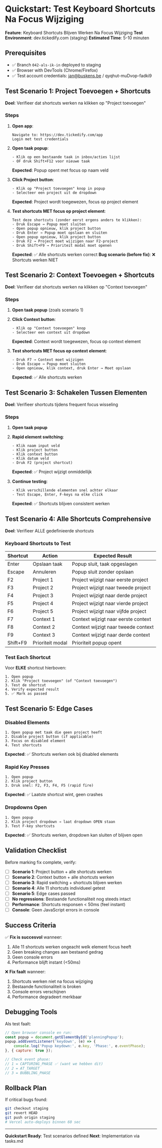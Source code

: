 # Quickstart: Test Keyboard Shortcuts Na Focus Wijziging

**Feature**: Keyboard Shortcuts Blijven Werken Na Focus Wijziging
**Test Environment**: dev.tickedify.com (staging)
**Estimated Time**: 5-10 minuten

## Prerequisites

- ✅ Branch `042-als-ik-in` deployed to staging
- ✅ Browser with DevTools (Chrome/Firefox)
- ✅ Test account credentials: jan@buskens.be / qyqhut-muDvop-fadki9

## Test Scenario 1: Project Toevoegen + Shortcuts

**Doel**: Verifieer dat shortcuts werken na klikken op "Project toevoegen"

### Steps

1. **Open app**:
   ```
   Navigate to: https://dev.tickedify.com/app
   Login met test credentials
   ```

2. **Open taak popup**:
   ```
   - Klik op een bestaande taak in inbox/acties lijst
   - OF druk Shift+F12 voor nieuwe taak
   ```
   **Expected**: Popup opent met focus op naam veld

3. **Click Project button**:
   ```
   - Klik op "Project toevoegen" knop in popup
   - Selecteer een project uit de dropdown
   ```
   **Expected**: Project wordt toegewezen, focus op project element

4. **Test shortcuts MET focus op project element**:
   ```
   Test deze shortcuts (zonder eerst ergens anders te klikken):
   - Druk Escape → Popup moet sluiten
   - Open popup opnieuw, klik project button
   - Druk Enter → Popup moet opslaan en sluiten
   - Open popup opnieuw, klik project button
   - Druk F2 → Project moet wijzigen naar F2-project
   - Druk Shift+F9 → Prioriteit modal moet openen
   ```
   **Expected**: ✅ Alle shortcuts werken correct
   **Bug scenario (before fix)**: ❌ Shortcuts werken NIET

## Test Scenario 2: Context Toevoegen + Shortcuts

**Doel**: Verifieer dat shortcuts werken na klikken op "Context toevoegen"

### Steps

1. **Open taak popup** (zoals scenario 1)

2. **Click Context button**:
   ```
   - Klik op "Context toevoegen" knop
   - Selecteer een context uit dropdown
   ```
   **Expected**: Context wordt toegewezen, focus op context element

3. **Test shortcuts MET focus op context element**:
   ```
   - Druk F7 → Context moet wijzigen
   - Druk Escape → Popup moet sluiten
   - Open opnieuw, klik context, druk Enter → Moet opslaan
   ```
   **Expected**: ✅ Alle shortcuts werken

## Test Scenario 3: Schakelen Tussen Elementen

**Doel**: Verifieer shortcuts tijdens frequent focus wisseling

### Steps

1. **Open taak popup**

2. **Rapid element switching**:
   ```
   - Klik naam input veld
   - Klik project button
   - Klik context button
   - Klik datum veld
   - Druk F2 (project shortcut)
   ```
   **Expected**: ✅ Project wijzigt onmiddellijk

3. **Continue testing**:
   ```
   - Klik verschillende elementen snel achter elkaar
   - Test Escape, Enter, F-keys na elke click
   ```
   **Expected**: ✅ Shortcuts blijven consistent werken

## Test Scenario 4: Alle Shortcuts Comprehensive

**Doel**: Verifieer ALLE gedefinieerde shortcuts

### Keyboard Shortcuts to Test

| Shortcut | Action | Expected Result |
|----------|--------|-----------------|
| Enter | Opslaan taak | Popup sluit, taak opgeslagen |
| Escape | Annuleren | Popup sluit zonder opslaan |
| F2 | Project 1 | Project wijzigt naar eerste project |
| F3 | Project 2 | Project wijzigt naar tweede project |
| F4 | Project 3 | Project wijzigt naar derde project |
| F5 | Project 4 | Project wijzigt naar vierde project |
| F6 | Project 5 | Project wijzigt naar vijfde project |
| F7 | Context 1 | Context wijzigt naar eerste context |
| F8 | Context 2 | Context wijzigt naar tweede context |
| F9 | Context 3 | Context wijzigt naar derde context |
| Shift+F9 | Prioriteit modal | Prioriteit popup opent |

### Test Each Shortcut

Voor **ELKE** shortcut hierboven:
```
1. Open popup
2. Klik "Project toevoegen" (of "Context toevoegen")
3. Test de shortcut
4. Verify expected result
5. ✅ Mark as passed
```

## Test Scenario 5: Edge Cases

### Disabled Elements
```
1. Open popup met taak die geen project heeft
2. Disable project button (if applicable)
3. Focus on disabled element
4. Test shortcuts
```
**Expected**: ✅ Shortcuts werken ook bij disabled elements

### Rapid Key Presses
```
1. Open popup
2. Klik project button
3. Druk snel: F2, F3, F4, F5 (rapid fire)
```
**Expected**: ✅ Laatste shortcut wint, geen crashes

### Dropdowns Open
```
1. Open popup
2. Klik project dropdown → laat dropdown OPEN staan
3. Test F-key shortcuts
```
**Expected**: ✅ Shortcuts werken, dropdown kan sluiten of blijven open

## Validation Checklist

Before marking fix complete, verify:

- [ ] **Scenario 1**: Project button + alle shortcuts werken
- [ ] **Scenario 2**: Context button + alle shortcuts werken
- [ ] **Scenario 3**: Rapid switching + shortcuts blijven werken
- [ ] **Scenario 4**: Alle 11 shortcuts individueel getest
- [ ] **Scenario 5**: Edge cases passed
- [ ] **No regressions**: Bestaande functionaliteit nog steeds intact
- [ ] **Performance**: Shortcuts responsen < 50ms (feel instant)
- [ ] **Console**: Geen JavaScript errors in console

## Success Criteria

✅ **Fix is succesvol** wanneer:
1. Alle 11 shortcuts werken ongeacht welk element focus heeft
2. Geen breaking changes aan bestaand gedrag
3. Geen console errors
4. Performance blijft instant (<50ms)

❌ **Fix faalt** wanneer:
1. Shortcuts werken niet na focus wijziging
2. Bestaande functionaliteit is broken
3. Console errors verschijnen
4. Performance degradeert merkbaar

## Debugging Tools

Als test faalt:
```javascript
// Open browser console en run:
const popup = document.getElementById('planningPopup');
popup.addEventListener('keydown', (e) => {
    console.log('Popup keydown:', e.key, 'Phase:', e.eventPhase);
}, { capture: true });

// Check event phase:
// 1 = CAPTURING_PHASE ✅ (want we hebben dit)
// 2 = AT_TARGET
// 3 = BUBBLING_PHASE
```

## Rollback Plan

If critical bugs found:
```bash
git checkout staging
git revert HEAD
git push origin staging
# Vercel auto-deploys binnen 60 sec
```

---
**Quickstart Ready**: Test scenarios defined
**Next**: Implementation via tasks.md
